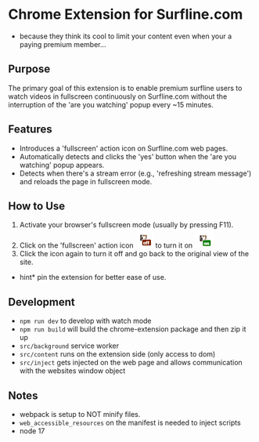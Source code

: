 # Chrome Extension for Surfline.com
- because they think its cool to limit your content even when your a paying premium member...
## Purpose
The primary goal of this extension is to enable premium surfline users to watch videos in fullscreen continuously on Surfline.com without the interruption of the 'are you watching' popup every ~15 minutes.

## Features
- Introduces a 'fullscreen' action icon on Surfline.com web pages.
- Automatically detects and clicks the 'yes' button when the 'are you watching' popup appears.
- Detects when there's a stream error (e.g., 'refreshing stream message') and reloads the page in fullscreen mode.

## How to Use
1. Activate your browser's fullscreen mode (usually by pressing F11).
2. Click on the 'fullscreen' action icon ![alt text](https://github.com/dsaisho/chrome-extension-surfline/blob/master/images/off.png?raw=true)
to turn it on ![alt text](https://github.com/dsaisho/chrome-extension-surfline/blob/master/images/on.png?raw=true)
3. Click the icon again to turn it off and go back to the original view of the site.
- hint* pin the extension for better ease of use.

## Development
- `npm run dev` to develop with watch mode
- `npm run build` will build the chrome-extension package and then zip it up
- `src/background` service worker
- `src/content` runs on the extension side (only access to dom)
- `src/inject` gets injected on the web page and allows communication with the websites window object

## Notes
- webpack is setup to NOT minify files.
- `web_accessible_resources` on the manifest is needed to inject scripts
- node 17